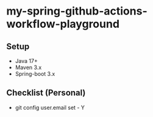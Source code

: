 # my-spring-github-actions-workflow-playground

## Setup

* Java 17+
* Maven 3.x
* Spring-boot 3.x

## Checklist (Personal)

* git config user.email set - Y

